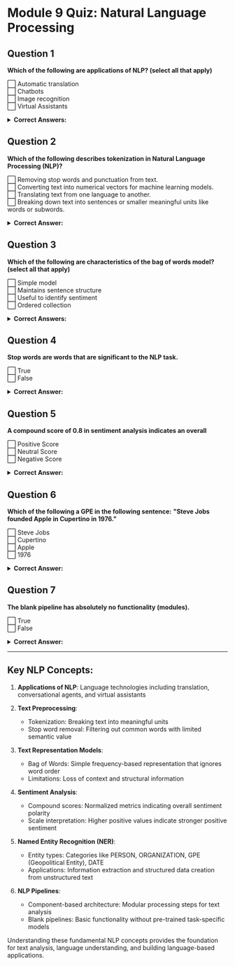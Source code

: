 # Module 9 Quiz: Natural Language Processing

## Question 1
**Which of the following are applications of NLP? (select all that apply)**

⬜ Automatic translation  
⬜ Chatbots  
⬜ Image recognition  
⬜ Virtual Assistants  

<details>
<summary><strong>Correct Answers:</strong></summary>

✅ Automatic translation  
✅ Chatbots  
⬜ Image recognition  
✅ Virtual Assistants  

<strong>Explanation:</strong>
Natural Language Processing (NLP) is concerned with the interaction between computers and human language. Automatic translation (like Google Translate), chatbots (which understand and respond to text input), and virtual assistants (like Siri or Alexa) all involve processing and generating human language, making them clear applications of NLP. Image recognition, however, is a computer vision task rather than an NLP task, as it deals with visual data rather than language data.
</details>

## Question 2
**Which of the following describes tokenization in Natural Language Processing (NLP)?**

⬜ Removing stop words and punctuation from text.  
⬜ Converting text into numerical vectors for machine learning models.  
⬜ Translating text from one language to another.  
⬜ Breaking down text into sentences or smaller meaningful units like words or subwords.  

<details>
<summary><strong>Correct Answer:</strong></summary>

⬜ Removing stop words and punctuation from text.  
⬜ Converting text into numerical vectors for machine learning models.  
⬜ Translating text from one language to another.  
✅ Breaking down text into sentences or smaller meaningful units like words or subwords.  

<strong>Explanation:</strong>
Tokenization is the process of breaking down text into smaller units called tokens. These tokens can be sentences, words, subwords, or even characters, depending on the specific tokenization approach. This is typically one of the first steps in any NLP pipeline, as it transforms raw text into discrete elements that can be processed further. Removing stop words is a separate text preprocessing step, vectorization converts tokens into numerical representations, and translation is a complex NLP application that uses tokenization as just one of many steps.
</details>

## Question 3
**Which of the following are characteristics of the bag of words model? (select all that apply)**

⬜ Simple model  
⬜ Maintains sentence structure  
⬜ Useful to identify sentiment  
⬜ Ordered collection  

<details>
<summary><strong>Correct Answers:</strong></summary>

✅ Simple model  
⬜ Maintains sentence structure  
✅ Useful to identify sentiment  
⬜ Ordered collection  

<strong>Explanation:</strong>
The Bag of Words (BoW) model is a simple text representation that counts word occurrences in a document while disregarding grammar and word order. Its key characteristics include:

1. Simplicity - it's straightforward to implement and understand
2. Effectiveness for sentiment analysis and topic classification, as the presence of certain words often correlates with sentiment or topics
3. Loss of word order and sentence structure - it treats text as an unordered "bag" of words
4. Disregard for context and semantics beyond individual word frequencies

The model does not maintain sentence structure or word order (it's specifically an unordered collection), which is both its main limitation and the reason for its simplicity.
</details>

## Question 4
**Stop words are words that are significant to the NLP task.**

⬜ True  
⬜ False  

<details>
<summary><strong>Correct Answer:</strong></summary>

⬜ True  
✅ False  

<strong>Explanation:</strong>
This statement is false. Stop words are actually common words that are typically filtered out during text preprocessing because they are considered to have little semantic value for many NLP tasks. Examples include articles ("the", "a", "an"), prepositions ("in", "on", "at"), conjunctions ("and", "but", "or"), and other high-frequency words that appear in almost every document. Removing stop words helps reduce the dimensionality of text data and focuses the analysis on more meaningful content words. However, it's worth noting that for some specific NLP tasks (like sentiment analysis of short texts), stop words might actually be important and should be retained.
</details>

## Question 5
**A compound score of 0.8 in sentiment analysis indicates an overall**

⬜ Positive Score  
⬜ Neutral Score  
⬜ Negative Score  

<details>
<summary><strong>Correct Answer:</strong></summary>

✅ Positive Score  
⬜ Neutral Score  
⬜ Negative Score  

<strong>Explanation:</strong>
In sentiment analysis, particularly when using tools like VADER (Valence Aware Dictionary and sEntiment Reasoner), the compound score is a normalized score that represents the overall sentiment of the text. The score ranges from -1 (extremely negative) to +1 (extremely positive). A compound score of 0.8 is quite high on the positive side, indicating strong positive sentiment. Generally, scores above 0.05 are considered positive, scores below -0.05 are considered negative, and scores between -0.05 and 0.05 are considered neutral.
</details>

## Question 6
**Which of the following a GPE in the following sentence:**
**"Steve Jobs founded Apple in Cupertino in 1976."**

⬜ Steve Jobs  
⬜ Cupertino  
⬜ Apple  
⬜ 1976  

<details>
<summary><strong>Correct Answer:</strong></summary>

⬜ Steve Jobs  
✅ Cupertino  
⬜ Apple  
⬜ 1976  

<strong>Explanation:</strong>
In Named Entity Recognition (NER), GPE stands for "Geopolitical Entity," which refers to countries, cities, states, and other geographically-defined political entities. In the given sentence, "Cupertino" is a city in California, making it a GPE. "Steve Jobs" would be classified as a PERSON, "Apple" as an ORGANIZATION, and "1976" as a DATE. NER systems like spaCy are trained to identify these different types of named entities in text, which is valuable for information extraction and text understanding.
</details>

## Question 7
**The blank pipeline has absolutely no functionality (modules).**

⬜ True  
⬜ False  

<details>
<summary><strong>Correct Answer:</strong></summary>

⬜ True  
✅ False  

<strong>Explanation:</strong>
This statement is false. In the context of NLP libraries like spaCy, a blank pipeline still has basic functionality even though it doesn't include pre-trained models for specific tasks. A blank pipeline typically includes the tokenizer and the ability to process text into tokens, which is the fundamental building block for NLP tasks. What it lacks are the trained components for tasks like part-of-speech tagging, dependency parsing, named entity recognition, etc. Blank pipelines are useful when you want to build a custom pipeline from scratch or when you want to add only specific components that are relevant to your task.
</details>

---

## Key NLP Concepts:

1. **Applications of NLP**: Language technologies including translation, conversational agents, and virtual assistants

2. **Text Preprocessing**:
   - Tokenization: Breaking text into meaningful units
   - Stop word removal: Filtering out common words with limited semantic value

3. **Text Representation Models**:
   - Bag of Words: Simple frequency-based representation that ignores word order
   - Limitations: Loss of context and structural information

4. **Sentiment Analysis**:
   - Compound scores: Normalized metrics indicating overall sentiment polarity
   - Scale interpretation: Higher positive values indicate stronger positive sentiment

5. **Named Entity Recognition (NER)**:
   - Entity types: Categories like PERSON, ORGANIZATION, GPE (Geopolitical Entity), DATE
   - Applications: Information extraction and structured data creation from unstructured text

6. **NLP Pipelines**:
   - Component-based architecture: Modular processing steps for text analysis
   - Blank pipelines: Basic functionality without pre-trained task-specific models

Understanding these fundamental NLP concepts provides the foundation for text analysis, language understanding, and building language-based applications.